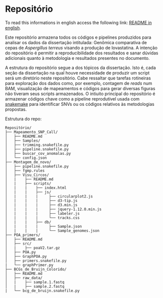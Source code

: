 # Repositório

To read this informations in english access the following link: [README in english](https://github.com/rodtheo/thesis_UnB_2016/blob/master/README-en.md).

Este repositório armazena todos os códigos e pipelines produzidos para analisar os dados da dissertação intitulada: Genômica comparativa de cepas de _Aspergillus_ _terreus_ visando a produção de lovastatina. A intenção do repositório é permitir a reproducibilidade dos resultados e sanar dúvidas adicionais quanto à metodologia e resultados presentes no documento.

A estrutura do repositório segue a dos tópicos da dissertação. Isto é, cada seção da dissertação na qual houve necessidade de produzir um script será um diretório neste repositório. Cabe ressaltar que tarefas rotineiras para exploração dos dados como, por exemplo, contagem de _reads_ num BAM, visualização de mapeamentos e códigos para gerar diversas figuras não tiveram seus scripts armazenados. O intiuito principal do repositório é armazenar códigos chave como a pipeline reprodutível usada com  [snakemake](https://bitbucket.org/snakemake/snakemake/wiki/Home) para identificar SNVs ou os códigos relativos às metodologias propostas.

Estrutura do repo:

```
Repositório/
├── Mapeamento_SNP_Call/
│   ├── README.md
│   ├── Samples/
│   ├── trimming.snakefile.py
│   ├── pipeline.snakefile.py
│   ├── buscar_cov_anomalas.py
│   └── config.json
├── Montagem_de_novo/
│   ├── pipeline.snakefile.py
│   ├── fgmp.rules
│   ├── Visu_Circos/
│   |    ├── README.md
│   |    ├── scripts/
│   |    |    ├── index.html
│   |    |    ├── js/
│   |    |    |     ├── circularplot2.js
│   |    |    |     ├── d3-tip.js
│   |    |    |     ├── d3.min.js
│   |    |    |     ├── jquery-1.12.0.min.js
│   |    |    |     ├── labeler.js
│   |    |    |     └── tracks.css
│   |    |    ├── db/
│   |    |    |     ├── Sample.json
│   |    |    |     └── Sample_genomes.json
├── POA_primers/
│   ├── README.md
│   ├── src/
│   |    ├── poaV2.tar.gz
│   ├── POA.py
│   ├── GraphPOA.py
│   ├── primers.snakefile.py
|   └── graphPrimer.py
├── BCGs_de_Bruijn_Colorido/
│   ├── README.md
│   ├── raw_data/
│   |    ├── sample.1.fastq
│   |    ├── sample.2.fastq
|   └── bcg_de_bruijn.snakefile.py
```
